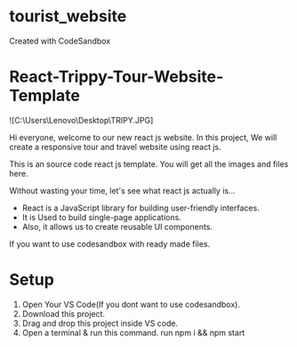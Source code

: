 # tourist_website
Created with CodeSandbox
# React-Trippy-Tour-Website-Template
![C:\Users\Lenovo\Desktop\TRIPY.JPG]

Hi everyone, welcome to our new react js website. In this project, We will create a responsive tour and travel website using react js.

This is an  source code react js template. You will get all the images and  files here.

Without wasting your time, let's see what react js actually is...

- React is a JavaScript library for building user-friendly interfaces.
- It is Used to build single-page applications.
- Also, it allows us to create reusable UI components.

If you want to use codesandbox with ready made files.

# Setup

1. Open Your VS Code(If you dont want to use codesandbox).
1. Download this project.
1. Drag and drop this project inside VS code.
1. Open a terminal & run this command. run npm i && npm start
